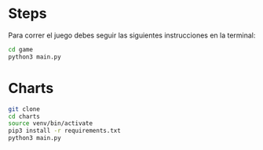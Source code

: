 # Steps

Para correr el juego debes seguir las siguientes instrucciones en la terminal:

```sh
cd game
python3 main.py
```

# Charts

```sh
git clone
cd charts
source venv/bin/activate
pip3 install -r requirements.txt
python3 main.py
```
